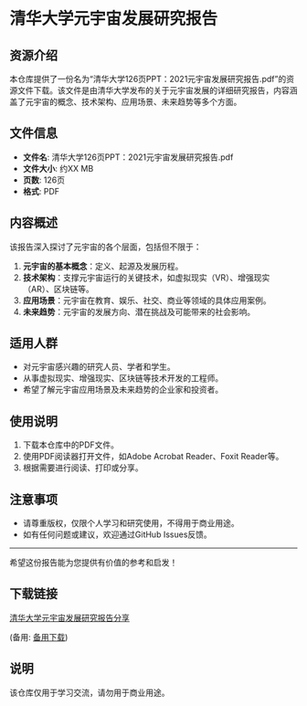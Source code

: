 # 清华大学元宇宙发展研究报告

## 资源介绍

本仓库提供了一份名为“清华大学126页PPT：2021元宇宙发展研究报告.pdf”的资源文件下载。该文件是由清华大学发布的关于元宇宙发展的详细研究报告，内容涵盖了元宇宙的概念、技术架构、应用场景、未来趋势等多个方面。

## 文件信息

- **文件名**: 清华大学126页PPT：2021元宇宙发展研究报告.pdf
- **文件大小**: 约XX MB
- **页数**: 126页
- **格式**: PDF

## 内容概述

该报告深入探讨了元宇宙的各个层面，包括但不限于：

1. **元宇宙的基本概念**：定义、起源及发展历程。
2. **技术架构**：支撑元宇宙运行的关键技术，如虚拟现实（VR）、增强现实（AR）、区块链等。
3. **应用场景**：元宇宙在教育、娱乐、社交、商业等领域的具体应用案例。
4. **未来趋势**：元宇宙的发展方向、潜在挑战及可能带来的社会影响。

## 适用人群

- 对元宇宙感兴趣的研究人员、学者和学生。
- 从事虚拟现实、增强现实、区块链等技术开发的工程师。
- 希望了解元宇宙应用场景及未来趋势的企业家和投资者。

## 使用说明

1. 下载本仓库中的PDF文件。
2. 使用PDF阅读器打开文件，如Adobe Acrobat Reader、Foxit Reader等。
3. 根据需要进行阅读、打印或分享。

## 注意事项

- 请尊重版权，仅限个人学习和研究使用，不得用于商业用途。
- 如有任何问题或建议，欢迎通过GitHub Issues反馈。

---

希望这份报告能为您提供有价值的参考和启发！

## 下载链接
[清华大学元宇宙发展研究报告分享](https://pan.quark.cn/s/6decd029df61) 

(备用: [备用下载](https://pan.baidu.com/s/1hntZ6z6QTY5WeQYtYOZD6A?pwd=1234))

## 说明

该仓库仅用于学习交流，请勿用于商业用途。
